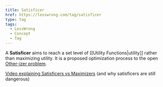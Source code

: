 ```yaml
---
title: Satisficer
href: https://lesswrong.com/tag/satisficer
type: tag
tags:
  - LessWrong
  - Concept
  - Tag
---
```


A **Satisficer** aims to reach a set level of [[Utility Functions|utility]] rather than maximizing utility. It is a proposed optimization process to the open [Other-izer problem](https://arbital.greaterwrong.com/p/otherizer?l=2r9).

[Video explaining Satisficers vs Maximizers](https://www.youtube.com/watch?v=Ao4jwLwT36M&list=UULB7AzTwc6VFZrBsO2ucBMg&index=5) (and why satisficers are still dangerous)